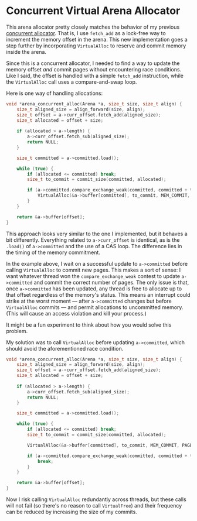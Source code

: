 # Concurrent Virtual Arena Allocator
This arena allocator pretty closely matches the behavior of my previous [concurrent allocator](https://github.com/chumpitized/concurrent_arena_allocator). That is, I use `fetch_add` as a lock-free way to increment the memory offset in the arena. This new implementation goes a step further by incorporating `VirtualAlloc` to reserve and commit memory inside the arena.

Since this is a concurrent allocator, I needed to find a way to update the memory offset _and_ commit pages without encountering race conditions. Like I said, the offset is handled with a simple `fetch_add` instruction, while the `VirtualAlloc` call uses a compare-and-swap loop.

Here is one way of handling allocations:

```c++
void *arena_concurrent_alloc(Arena *a, size_t size, size_t align) {
	size_t aligned_size = align_forward(size, align);
	size_t offset = a->curr_offset.fetch_add(aligned_size);
	size_t allocated = offset + size;
	
	if (allocated > a->length) {
		a->curr_offset.fetch_sub(aligned_size);
		return NULL;
	}

	size_t committed = a->committed.load();

	while (true) {
		if (allocated <= committed) break;
		size_t to_commit = commit_size(committed, allocated);

		if (a->committed.compare_exchange_weak(committed, committed + to_commit)) {
			VirtualAlloc(&a->buffer[committed], to_commit, MEM_COMMIT, PAGE_READWRITE);
		}
	}

	return &a->buffer[offset];
}
```

This approach looks very similar to the one I implemented, but it behaves a bit differently. Everything related to `a->curr_offset` is identical, as is the `.load()` of `a->committed` and the use of a CAS loop. The difference lies in the timing of the memory commitment. 

In the example above, I wait on a successful update to `a->committed` before calling `VirtualAlloc` to commit new pages. This makes a sort of sense: I want whatever thread won the `compare_exchange_weak` contest to update `a->committed` and commit the correct number of pages. The only issue is that, once `a->committed` has been updated, any thread is free to allocate up to that offset regardless of the memory's status. This means an interrupt could strike at the worst moment — after `a->committed` changes but before `VirtualAlloc` commits — and permit allocations to uncommitted memory. (This will cause an access violation and kill your process.) 

It might be a fun experiment to think about how you would solve this problem.

My solution was to call `VirtualAlloc` before updating `a->committed`, which should avoid the aforementioned race condition.

```c++
void *arena_concurrent_alloc(Arena *a, size_t size, size_t align) {
	size_t aligned_size = align_forward(size, align);
	size_t offset = a->curr_offset.fetch_add(aligned_size);
	size_t allocated = offset + size;
	
	if (allocated > a->length) {
		a->curr_offset.fetch_sub(aligned_size);
		return NULL;
	}

	size_t committed = a->committed.load();

	while (true) {
		if (allocated <= committed) break;
		size_t to_commit = commit_size(committed, allocated);

		VirtualAlloc(&a->buffer[committed], to_commit, MEM_COMMIT, PAGE_READWRITE);

		if (a->committed.compare_exchange_weak(committed, committed + to_commit)) {
			break;
		}
	}

	return &a->buffer[offset];
}
```

Now I risk calling `VirtualAlloc` redundantly across threads, but these calls will not fail (so there's no reason to call `VirtualFree`) and their frequency can be reduced by increasing the size of my commits.
